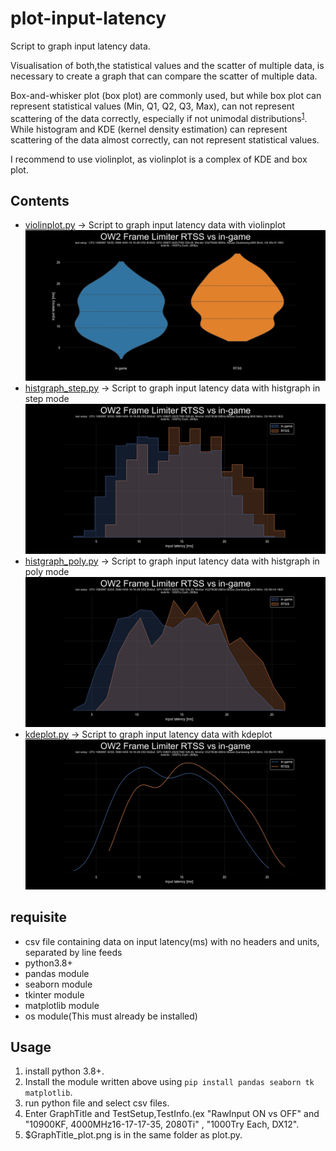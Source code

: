 # plot-input-latency
 Script to graph input latency data.    
 
 Visualisation of both,the statistical values and the scatter of multiple data, is necessary to create a graph that can compare the scatter of multiple data.  

 Box-and-whisker plot (box plot) are commonly used, but while box plot can represent statistical values (Min, Q1, Q2, Q3, Max), can not represent scattering of the data correctly, especially if not unimodal distributions<sup>[1](https://twitter.com/van__Oijen/status/1108435637277908992)</sup>.  
 While histogram and KDE (kernel density estimation) can represent scattering of the data almost correctly, can not represent statistical values.    

 I recommend to use violinplot, as violinplot is a complex of KDE and box plot.

## Contents
- [violinplot.py](violinplot.py) -> Script to graph input latency data with violinplot  
![preview_violinplot](images/preview_violinplot.png)
- [histgraph_step.py](histgraph_step.py) -> Script to graph input latency data with histgraph in step mode  
![preview_step](images/preview_histgraph_step.png)
- [histgraph_poly.py](histgraph_poly.py) -> Script to graph input latency data with histgraph in poly mode  
![preview_poly](images/preview_histgraph_poly.png)
- [kdeplot.py](kdeplot.py) -> Script to graph input latency data with kdeplot  
![preview_kdeplot](images/preview_kdeplot.png)

## requisite
- csv file containing data on input latency(ms) with no headers and units, separated by line feeds
- python3.8+
- pandas module
- seaborn module
- tkinter module
- matplotlib module
- os module(This must already be installed)

## Usage
1. install python 3.8+.
2. Install the module written above using `pip install pandas seaborn tk matplotlib`.
3. run python file and select csv files.
4. Enter GraphTitle and TestSetup,TestInfo.(ex "RawInput ON vs OFF" and "10900KF, 4000MHz16-17-17-35, 2080Ti" , "1000Try Each, DX12".
5. $GraphTitle_plot.png is in the same folder as plot.py.
